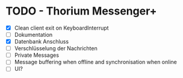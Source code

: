 # TODO - Thorium Messenger+
- [x] Clean client exit on KeyboardInterrupt
- [ ] Dokumentation
- [x] Datenbank Anschluss
- [ ] Verschlüsselung der Nachrichten
- [ ] Private Messages
- [ ] Message buffering when offline and synchronisation when online
- [ ] UI?